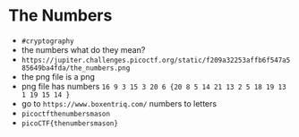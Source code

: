 
# The Numbers

- `#cryptography`
- the numbers what do they mean?
- `https://jupiter.challenges.picoctf.org/static/f209a32253affb6f547a585649ba4fda/the_numbers.png`
- the png file is a png
- png file has numbers `16 9 3 15 3 20 6 {20 8 5 14 21 13 2 5 18 19 13 1 19 15 14 }`
- go to `https://www.boxentriq.com/` numbers to letters
- `picoctfthenumbersmason`
- `picoCTF{thenumbersmason}`